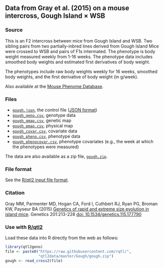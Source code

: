 ## Data from Gray et al. (2015) on a mouse intercross, Gough Island &times; WSB

### Source

This is an F2 intercross between mice from Gough Island and WSB.
Two sibling pairs from two partially-inbred lines derived from Gough
Island Mice were crossed to WSB and pairs of F1s intermated.
The phenotype is body weight measured weekly from 1-16 weeks.
The phenotype data includes smoothed body weights and estimated first
derivatives of body weight.

The phenotypes include raw body weights weekly for 16 weeks, smoothed
body weights, and the first derivative of body weight (in g/week).

Also available at the
[Mouse Phenome Database](http://phenome.jax.org/db/q?rtn=projects/projdet&reqprojid=539).

### Files

- [`gough.json`](gough.json), the control file ([JSON format](http://www.json.org/))
- [`gough_geno.csv`](gough_geno.csv), genotype data
- [`gough_gmap.csv`](gough_gmap.csv), genetic map
- [`gough_pmap.csv`](gough_pmap.csv), physical map
- [`gough_covar.csv`](gough_covar.csv), covariate data
- [`gough_pheno.csv`](gough_pheno.csv), phenotype data
- [`gough_phenocovar.csv`](gough_phenocovar.csv), phenotype covariates
  (e.g., the week at which the phenotypes were measured)

The data are also available as a zip file, [`gough.zip`](gough.zip).

### File format

See the [R/qtl2 input file format](http://kbroman.org/qtl2/assets/vignettes/input_files.html).

### Citation

Gray MM, Parmenter MD, Hogan CA, Ford I, Cuthbert RJ, Ryan PG, Broman
KW, Payseur BA (2015)
[Genetics of rapid and extreme size evolution in island mice](http://www.ncbi.nlm.nih.gov/pubmed/26199233).
Genetics 201:213-228
[doi: 10.1534/genetics.115.177790](http://doi.org/10.1534/genetics.115.177790)

### Use with [R/qtl2](http://kbroman.org/qtl2)

Load these data into R directly from the web as follows:

```r
library(qtl2geno)
file <- paste0("https://raw.githubusercontent.com/rqtl/",
               "qtl2data/master/Gough/gough.zip")
gough <- read_cross2(file)
```
